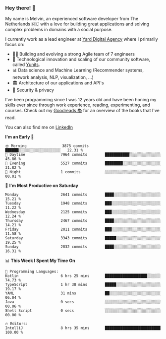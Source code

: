 ### Hey there! 👋

My name is Melvin, an experienced software developer from The Netherlands 🇳🇱 with a love for building great applications and solving complex problems in domains with a social purpose. 

I currently work as a lead engineer at [Yard Digital Agency](https://github.com/yardinternet) where I primarily focus on:

* 👏🏼 Building and evolving a strong Agile team of 7 engineers
* 🚀 Technological innovation and scaling of our community software, called [Yunits](https://www.yunits.com/).
* 📊 Data science and Machine Learning (Recommender systems, network analysis, NLP, visualization, ...)
* 🏛 Architecture of our applications and API's
* 🔐 Security & privacy

I've been programming since I was 12 years old and have been honing my skills ever since through work experience, reading, experimenting, and courses.
Check out my [Goodreads 📚](https://goodreads.com/melvinkoopmans) for an overview of the books that I've read. 

You can also find me on [LinkedIn](https://www.linkedin.com/in/melvinkoopmans)

<!--START_SECTION:waka-->
**I'm an Early 🐤** 

```text
🌞 Morning                3875 commits        ██████░░░░░░░░░░░░░░░░░░░   22.31 % 
🌆 Daytime                7964 commits        ███████████░░░░░░░░░░░░░░   45.86 % 
🌃 Evening                5527 commits        ████████░░░░░░░░░░░░░░░░░   31.82 % 
🌙 Night                  1 commits           ░░░░░░░░░░░░░░░░░░░░░░░░░   00.01 % 
```
📅 **I'm Most Productive on Saturday** 

```text
Monday                   2641 commits        ████░░░░░░░░░░░░░░░░░░░░░   15.21 % 
Tuesday                  1948 commits        ███░░░░░░░░░░░░░░░░░░░░░░   11.22 % 
Wednesday                2125 commits        ███░░░░░░░░░░░░░░░░░░░░░░   12.24 % 
Thursday                 2467 commits        ████░░░░░░░░░░░░░░░░░░░░░   14.21 % 
Friday                   2011 commits        ███░░░░░░░░░░░░░░░░░░░░░░   11.58 % 
Saturday                 3343 commits        █████░░░░░░░░░░░░░░░░░░░░   19.25 % 
Sunday                   2832 commits        ████░░░░░░░░░░░░░░░░░░░░░   16.31 % 
```


📊 **This Week I Spent My Time On** 

```text
💬 Programming Languages: 
Kotlin                   6 hrs 25 mins       ███████████████████░░░░░░   74.73 % 
TypeScript               1 hr 38 mins        █████░░░░░░░░░░░░░░░░░░░░   19.17 % 
YAML                     31 mins             ██░░░░░░░░░░░░░░░░░░░░░░░   06.04 % 
Java                     0 secs              ░░░░░░░░░░░░░░░░░░░░░░░░░   00.06 % 
Shell Script             0 secs              ░░░░░░░░░░░░░░░░░░░░░░░░░   00.00 % 

🔥 Editors: 
IntelliJ                 8 hrs 35 mins       █████████████████████████   100.00 % 
```


<!--END_SECTION:waka-->
